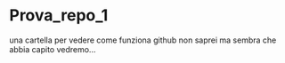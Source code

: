 # Prova_repo_1
una cartella per vedere come funziona github
non saprei ma sembra che abbia capito
vedremo...
